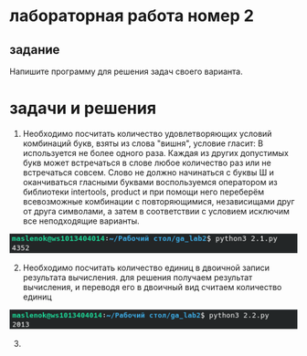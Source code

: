 # лабораторная работа номер 2

## задание
Напишите программу для решения задач своего варианта.

# задачи и решения

1. Необходимо посчитать количество удовлетворяющих условий комбинаций букв, взяты из слова "вишня",
условие гласит: В используется не более одного раза. Каждая из других допустимых букв может встречаться в слове любое количество раз или не встречаться совсем. Слово не должно начинаться с буквы Ш и оканчиваться гласными буквами
воспользуемся оператором из библиотеки intertools, product и при помощи него переберём всевозможные комбинации с повторяющимися, независищами друг от друга символами, а затем в соответствии с условием исключим все неподходящие варианты.

![Alt text](Screenshot_20240413_151044.png)

2. Необходимо посчитать количество единиц в двоичной записи результата вычисления.
для решения получаем результат вычисления, и переводя его в двоичный вид считаем количество единиц

![Alt text](Screenshot_20240413_151507.png)

3.
